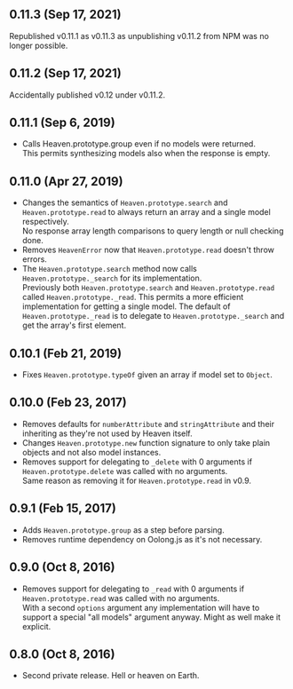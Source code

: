 ## 0.11.3 (Sep 17, 2021)
Republished v0.11.1 as v0.11.3 as unpublishing v0.11.2 from NPM was no longer possible.

## 0.11.2 (Sep 17, 2021)
Accidentally published v0.12 under v0.11.2.

## 0.11.1 (Sep 6, 2019)
- Calls Heaven.prototype.group even if no models were returned.  
  This permits synthesizing models also when the response is empty.

## 0.11.0 (Apr 27, 2019)
- Changes the semantics of `Heaven.prototype.search` and `Heaven.prototype.read` to always return an array and a single model respectively.  
  No response array length comparisons to query length or null checking done.
- Removes `HeavenError` now that `Heaven.prototype.read` doesn't throw errors.
- The `Heaven.prototype.search` method now calls `Heaven.prototype._search` for its implementation.  
  Previously both `Heaven.prototype.search` and `Heaven.prototype.read` called `Heaven.prototype._read`. This permits a more efficient implementation for getting a single model. The default of `Heaven.prototype._read` is to delegate to `Heaven.prototype._search` and get the array's first element.

## 0.10.1 (Feb 21, 2019)
- Fixes `Heaven.prototype.typeOf` given an array if model set to `Object`.

## 0.10.0 (Feb 23, 2017)
- Removes defaults for `numberAttribute` and `stringAttribute` and their inheriting as they're not used by Heaven itself.
- Changes `Heaven.prototype.new` function signature to only take plain objects and not also model instances.
- Removes support for delegating to `_delete` with 0 arguments if `Heaven.prototype.delete` was called with no arguments.  
  Same reason as removing it for `Heaven.prototype.read` in v0.9.

## 0.9.1 (Feb 15, 2017)
- Adds `Heaven.prototype.group` as a step before parsing.
- Removes runtime dependency on Oolong.js as it's not necessary.

## 0.9.0 (Oct 8, 2016)
- Removes support for delegating to `_read` with 0 arguments if `Heaven.prototype.read` was called with no arguments.  
  With a second `options` argument any implementation will have to support a special "all models" argument anyway. Might as well make it explicit.

## 0.8.0 (Oct 8, 2016)
- Second private release. Hell or heaven on Earth.
